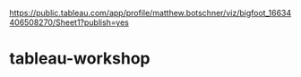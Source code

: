 https://public.tableau.com/app/profile/matthew.botschner/viz/bigfoot_16634406508270/Sheet1?publish=yes
# tableau-workshop